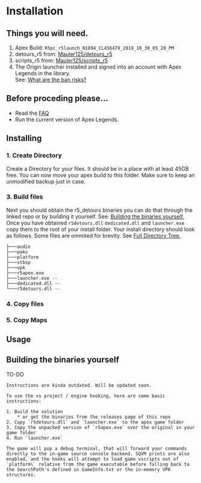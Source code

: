 # **Installation**

## Things you will need.
1. Apex Build: `R5pc_r5launch_N1094_CL456479_2019_10_30_05_20_PM`
2. detours_r5 from: [Mauler125/detours_r5](https://github.com/Mauler125/detours_r5)
3. scripts_r5 from: [Mauler125/scripts_r5](https://github.com/Mauler125/scripts_r5)
4. The Origin launcher installed and signed into an account with Apex Legends in the library.<br/> See: [What are the ban risks?](../faq/faq#what-are-the-ban-risks)

## Before proceding please...
- Read the [FAQ](../faq/faq)
- Run the current version of Apex Legends. 

## Installing
### 1. Create Directory
Create a Directory for your files. It should be in a place with at least 45GB free. You can now move your apex build to this folder. Make sure to keep an unmodified backup just in case.

### 3. Build files
Next you should obtain the r5_detours binaries you can do that through the linked repo or by building it yourself. See: [Building the binaries yourself.](#building-the-binaries-yourself) Once you have obtained `r5detours.dll` `dedicated.dll` and `launcher.exe` copy them to the root of your install folder. Your install directory should look as follows. Some files are ommited for brevity. See [Full Directory Tree.](../installation/tree)
```
├───audio
├───paks
├───platform
├───stbsp
├───vpk
├───r5apex.exe
├───launcher.exe -- 
├───dedicated.dll -- 
└───r5detours.dll -- 
```

### 4. Copy files

### 5. Copy Maps

## Usage

## Building the binaries yourself

TO-DO

```
Instructions are kinda outdated. Will be updated soon.

To use the vs project / engine hooking, here are some basic instructions:

1. Build the solution
	* or get the binaries from the releases page of this repo
2. Copy `r5detours.dll` and `launcher.exe` to the apex game folder
3. Copy the unpacked version of `r5apex.exe` over the original in your game folder
4. Run `launcher.exe`

The game will pop a debug terminal, that will forward your commands directly to the in-game source console backend. SQVM prints are also enabled, and the hooks will attempt to load game vscripts out of `platform\` relative from the game executable before falling back to the SearchPath's defined in GameInfo.txt or the in-memory VPK structures.
```